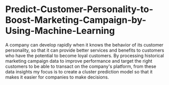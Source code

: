# Predict-Customer-Personality-to-Boost-Marketing-Campaign-by-Using-Machine-Learning
A company can develop rapidly when it knows the behavior of its customer personality, so that it can provide better services and benefits to customers who have the potential to become loyal customers. By processing historical marketing campaign data to improve performance and target the right customers to be able to transact on the company's platform, from these data insights my focus is to create a cluster prediction model so that it makes it easier for companies to make decisions.
